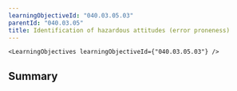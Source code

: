 ```yaml
---
learningObjectiveId: "040.03.05.03"
parentId: "040.03.05"
title: Identification of hazardous attitudes (error proneness)
---
```


```tsx eval
<LearningObjectives learningObjectiveId={"040.03.05.03"} />
```

## Summary
